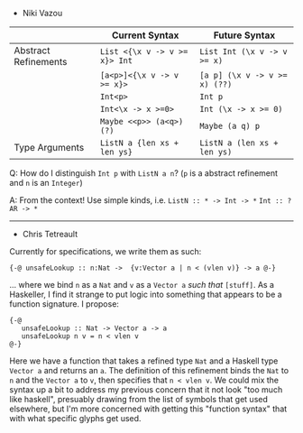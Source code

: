 - Niki Vazou

|                      | Current Syntax                | Future Syntax                 |
|----------------------|-------------------------------|-------------------------------|
| Abstract Refinements | `List <{\x v -> v >= x}> Int` | `List Int (\x v -> v >= x)`   |
|                      | `[a<p>]<{\x v -> v >= x}>`    | `[a p] (\x v -> v >= x) (??)` |
|                      | `Int<p>`                      | `Int p`                       |
|                      | `Int<\x -> x >=0>`            | `Int (\x -> x >= 0)`          |
|                      | `Maybe <<p>> (a<q>) (?)`      | `Maybe (a q) p`               |
| Type Arguments       | `ListN a {len xs + len ys}`   | `ListN a (len xs + len ys)`   |

Q: How do I distinguish `Int p` with `ListN a n`?
(`p` is a abstract refinement and `n` is an `Integer`)

A: From the context!
Use simple kinds, i.e.
`ListN :: * -> Int -> *`
`Int :: ?AR -> *`

----------------------------

- Chris Tetreault

Currently for specifications, we write them as such:

`{-@ unsafeLookup :: n:Nat ->  {v:Vector a | n < (vlen v)} -> a @-}`

... where we bind `n` as a `Nat` and `v` as a `Vector a` _such that_ `[stuff]`. As a Haskeller, I find it strange to put logic into something that appears to be a function signature. I propose:

```
{-@
   unsafeLookup :: Nat -> Vector a -> a
   unsafeLookup n v = n < vlen v
@-}
```

Here we have a function that takes a refined type `Nat` and a Haskell type `Vector a` and returns an `a`. The definition of this refinement binds the `Nat` to `n` and the `Vector a` to `v`, then specifies that `n < vlen v`. We could mix the syntax up a bit to address my previous concern that it not look "too much like haskell", presuably drawing from the list of symbols that get used elsewhere, but I'm more concerned with getting this "function syntax" that with what specific glyphs get used.
